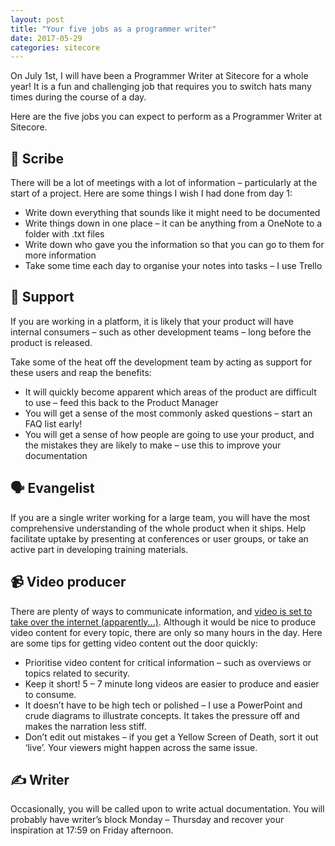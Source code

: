 ```yaml
---
layout: post
title: "Your five jobs as a programmer writer"
date: 2017-05-29
categories: sitecore
---
```


On July 1st, I will have been a Programmer Writer at Sitecore for a whole year! It is a fun and challenging job that requires you to switch hats many times during the course of a day.

Here are the five jobs you can expect to perform as a Programmer Writer at Sitecore.

## 📜 Scribe

There will be a lot of meetings with a lot of information – particularly at the start of a project. Here are some things I wish I had done from day 1:

- Write down everything that sounds like it might need to be documented
- Write things down in one place – it can be anything from a OneNote to a folder with .txt files
- Write down who gave you the information so that you can go to them for more information
- Take some time each day to organise your notes into tasks – I use Trello

## 💬 Support

If you are working in a platform, it is likely that your product will have internal consumers – such as other development teams – long before the product is released.

Take some of the heat off the development team by acting as support for these users and reap the benefits:

- It will quickly become apparent which areas of the product are difficult to use – feed this back to the Product Manager
- You will get a sense of the most commonly asked questions – start an FAQ list early!
- You will get a sense of how people are going to use your product, and the mistakes they are likely to make – use this to improve your documentation

## 🗣 Evangelist

If you are a single writer working for a large team, you will have the most comprehensive understanding of the whole product when it ships. Help facilitate uptake by presenting at conferences or user groups, or take an active part in developing training materials.

## 📹 Video producer

There are plenty of ways to communicate information, and [video is set to take over the internet (apparently...)](https://tubularinsights.com/2019-internet-video-traffic/). Although it would be nice to produce video content for every topic, there are only so many hours in the day. Here are some tips for getting video content out the door quickly:

- Prioritise video content for critical information – such as overviews or topics related to security.
- Keep it short! 5 – 7 minute long videos are easier to produce and easier to consume.
- It doesn’t have to be high tech or polished – I use a PowerPoint and crude diagrams to illustrate concepts. It takes the pressure off and makes the narration less stiff.
- Don’t edit out mistakes – if you get a Yellow Screen of Death, sort it out ‘live’. Your viewers might happen across the same issue.

## ✍ Writer

Occasionally, you will be called upon to write actual documentation. You will probably have writer’s block Monday – Thursday and recover your inspiration at 17:59 on Friday afternoon.
